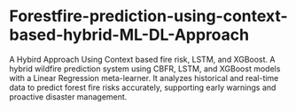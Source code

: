 # Forestfire-prediction-using-context-based-hybrid-ML-DL-Approach
A Hybird Approach Using Context based fire risk, LSTM, and XGBoost. A hybrid wildfire prediction system using CBFR, LSTM, and XGBoost models with a Linear Regression meta-learner. It analyzes historical and real-time data to predict forest fire risks accurately, supporting early warnings and proactive disaster management.
